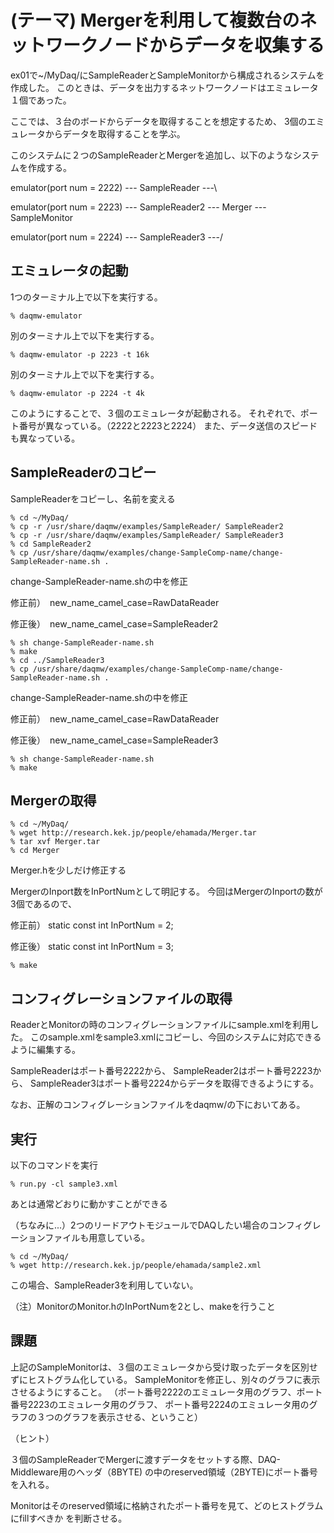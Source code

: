 (テーマ) Mergerを利用して複数台のネットワークノードからデータを収集する
===============================================================


ex01で~/MyDaq/にSampleReaderとSampleMonitorから構成されるシステムを作成した。
このときは、データを出力するネットワークノードはエミュレータ１個であった。

ここでは、３台のボードからデータを取得することを想定するため、
3個のエミュレータからデータを取得することを学ぶ。


このシステムに２つのSampleReaderとMergerを追加し、以下のようなシステムを作成する。

emulator(port num = 2222) --- SampleReader  ---\

emulator(port num = 2223) --- SampleReader2 --- Merger --- SampleMonitor

emulator(port num = 2224) --- SampleReader3 ---/



エミュレータの起動
-----------------

1つのターミナル上で以下を実行する。

    % daqmw-emulator

別のターミナル上で以下を実行する。

    % daqmw-emulator -p 2223 -t 16k

別のターミナル上で以下を実行する。

    % daqmw-emulator -p 2224 -t 4k


このようにすることで、３個のエミュレータが起動される。
それぞれで、ポート番号が異なっている。（2222と2223と2224）
また、データ送信のスピードも異なっている。


SampleReaderのコピー
--------------------------------
SampleReaderをコピーし、名前を変える

    % cd ~/MyDaq/
    % cp -r /usr/share/daqmw/examples/SampleReader/ SampleReader2
    % cp -r /usr/share/daqmw/examples/SampleReader/ SampleReader3
    % cd SampleReader2
    % cp /usr/share/daqmw/examples/change-SampleComp-name/change-SampleReader-name.sh .

change-SampleReader-name.shの中を修正

修正前）　new_name_camel_case=RawDataReader

修正後）　new_name_camel_case=SampleReader2


    % sh change-SampleReader-name.sh
    % make
    % cd ../SampleReader3
    % cp /usr/share/daqmw/examples/change-SampleComp-name/change-SampleReader-name.sh .

change-SampleReader-name.shの中を修正

修正前）　new_name_camel_case=RawDataReader

修正後）　new_name_camel_case=SampleReader3

    % sh change-SampleReader-name.sh
    % make



Mergerの取得
--------------------------------

    % cd ~/MyDaq/
    % wget http://research.kek.jp/people/ehamada/Merger.tar
    % tar xvf Merger.tar 
    % cd Merger

Merger.hを少しだけ修正する

MergerのInport数をInPortNumとして明記する。
今回はMergerのInportの数が3個であるので、

修正前）    static const int InPortNum = 2;  

修正後）    static const int InPortNum = 3;  

    % make



コンフィグレーションファイルの取得
--------------------------------
ReaderとMonitorの時のコンフィグレーションファイルにsample.xmlを利用した。
このsample.xmlをsample3.xmlにコピーし、今回のシステムに対応できるように編集する。


SampleReaderはポート番号2222から、
SampleReader2はポート番号2223から、
SampleReader3はポート番号2224からデータを取得できるようにする。


なお、正解のコンフィグレーションファイルをdaqmw/の下においてある。

実行
--------------------------------

以下のコマンドを実行

    % run.py -cl sample3.xml

あとは通常どおりに動かすことができる



（ちなみに...）2つのリードアウトモジュールでDAQしたい場合のコンフィグレーションファイルも用意している。

    % cd ~/MyDaq/
    % wget http://research.kek.jp/people/ehamada/sample2.xml

この場合、SampleReader3を利用していない。

（注）MonitorのMonitor.hのInPortNumを2とし、makeを行うこと



課題
-----

上記のSampleMonitorは、３個のエミュレータから受け取ったデータを区別せずにヒストグラム化している。
SampleMonitorを修正し、別々のグラフに表示させるようにすること。
（ポート番号2222のエミュレータ用のグラフ、ポート番号2223のエミュレータ用のグラフ、
ポート番号2224のエミュレータ用のグラフの３つのグラフを表示させる、ということ）

（ヒント）

３個のSampleReaderでMergerに渡すデータをセットする際、DAQ-Middleware用のヘッダ（8BYTE)
の中のreserved領域（2BYTE)にポート番号を入れる。

Monitorはそのreserved領域に格納されたポート番号を見て、どのヒストグラムにfillすべきか
を判断させる。











